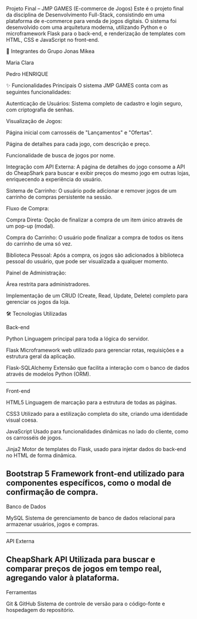 Projeto Final – JMP GAMES (E-commerce de Jogos)
Este é o projeto final da disciplina de Desenvolvimento Full-Stack, consistindo em uma plataforma de e-commerce para venda de jogos digitais. O sistema foi desenvolvido com uma arquitetura moderna, utilizando Python e o microframework Flask para o back-end, e renderização de templates com HTML, CSS e JavaScript no front-end.

👥 Integrantes do Grupo
Jonas Mikea 

Maria Clara 

Pedro HENRIQUE  

✨ Funcionalidades Principais
O sistema JMP GAMES conta com as seguintes funcionalidades:

Autenticação de Usuários: Sistema completo de cadastro e login seguro, com criptografia de senhas.

Visualização de Jogos:

Página inicial com carrosséis de "Lançamentos" e "Ofertas".

Página de detalhes para cada jogo, com descrição e preço.

Funcionalidade de busca de jogos por nome.

Integração com API Externa: A página de detalhes do jogo consome a API do CheapShark para buscar e exibir preços do mesmo jogo em outras lojas, enriquecendo a experiência do usuário.

Sistema de Carrinho: O usuário pode adicionar e remover jogos de um carrinho de compras persistente na sessão.

Fluxo de Compra:

Compra Direta: Opção de finalizar a compra de um item único através de um pop-up (modal).

Compra do Carrinho: O usuário pode finalizar a compra de todos os itens do carrinho de uma só vez.

Biblioteca Pessoal: Após a compra, os jogos são adicionados à biblioteca pessoal do usuário, que pode ser visualizada a qualquer momento.

Painel de Administração:

Área restrita para administradores.

Implementação de um CRUD (Create, Read, Update, Delete) completo para gerenciar os jogos da loja.

🛠️ Tecnologias Utilizadas

Back-end

Python
Linguagem principal para toda a lógica do servidor.

Flask
Microframework web utilizado para gerenciar rotas, requisições e a estrutura geral da aplicação.

Flask-SQLAlchemy
Extensão que facilita a interação com o banco de dados através de modelos Python (ORM).

-------------------------------------------------------------------------------------------
Front-end

HTML5
Linguagem de marcação para a estrutura de todas as páginas.

CSS3
Utilizado para a estilização completa do site, criando uma identidade visual coesa.

JavaScript
Usado para funcionalidades dinâmicas no lado do cliente, como os carrosséis de jogos.

Jinja2
Motor de templates do Flask, usado para injetar dados do back-end no HTML de forma dinâmica.

Bootstrap 5
Framework front-end utilizado para componentes específicos, como o modal de confirmação de compra.
------------------------------------------------------------------------------------------------------------
Banco de Dados

MySQL
Sistema de gerenciamento de banco de dados relacional para armazenar usuários, jogos e compras.

---------------------------------------------------------------------------------------------------------
API Externa

CheapShark API
Utilizada para buscar e comparar preços de jogos em tempo real, agregando valor à plataforma.
---------------------------------------------------------------------------------------------------------

Ferramentas

Git & GitHub
Sistema de controle de versão para o código-fonte e hospedagem do repositório.



